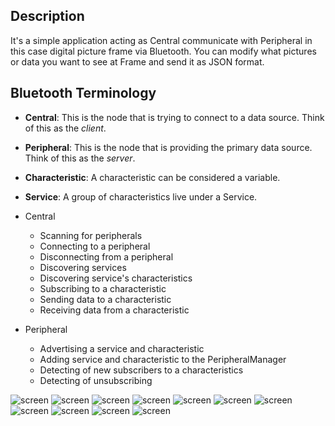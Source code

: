 Description
-------------------
It's a simple application acting as Central communicate with Peripheral in this case digital picture frame via Bluetooth. You can modify what pictures or data you want to see at Frame and send it as JSON format.

Bluetooth Terminology
---------------------
 * **Central**: This is the node that is trying to connect to a data source. Think of this as the *client*.
 * **Peripheral**: This is the node that is providing the primary data source. Think of this as the *server*.
 * **Characteristic**: A characteristic can be considered a variable.
 * **Service**: A group of characteristics live under a Service.

 * Central
   * Scanning for peripherals
   * Connecting to a peripheral
   * Disconnecting from a peripheral
   * Discovering services
   * Discovering service's characteristics
   * Subscribing to a characteristic
   * Sending data to a characteristic
   * Receiving data from a characteristic

 * Peripheral
   * Advertising a service and characteristic
   * Adding service and characteristic to the PeripheralManager
   * Detecting of new subscribers to a characteristics
   * Detecting of unsubscribing

![screen](https://user-images.githubusercontent.com/9807660/34362555-6343e97a-ea3a-11e7-8cd9-d17db2d9a6de.jpg)
![screen](https://user-images.githubusercontent.com/9807660/34362556-635a56c4-ea3a-11e7-84bb-b4135d6fabcf.jpg)
![screen](https://user-images.githubusercontent.com/9807660/34362557-637024d6-ea3a-11e7-900e-b95f411eab9f.jpg)
![screen](https://user-images.githubusercontent.com/9807660/34362558-6387e42c-ea3a-11e7-8e29-6bcb6fa5af78.jpg)
![screen](https://user-images.githubusercontent.com/9807660/34362559-639ea1bc-ea3a-11e7-9e4e-e8e0ea79837d.jpg)
![screen](https://user-images.githubusercontent.com/9807660/34362560-63b55d9e-ea3a-11e7-8861-e3d0b27e5eaf.jpg)
![screen](https://user-images.githubusercontent.com/9807660/34362561-63df40f0-ea3a-11e7-9c1a-588ba3dfb342.jpg)
![screen](https://user-images.githubusercontent.com/9807660/34362562-63fb47be-ea3a-11e7-9fb5-630036bece9f.jpg)
![screen](https://user-images.githubusercontent.com/9807660/34362563-645aa326-ea3a-11e7-8053-0d2b0204818d.jpg)
![screen](https://user-images.githubusercontent.com/9807660/34362564-649e5cba-ea3a-11e7-9886-31431a6fbb51.jpg)
![screen](https://user-images.githubusercontent.com/9807660/34362565-64cef582-ea3a-11e7-9e97-c35d5b798de0.jpg)
